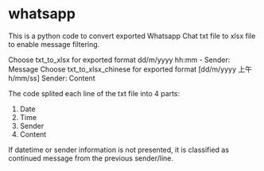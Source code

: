 # whatsapp

This is a python code to convert exported Whatsapp Chat txt file to xlsx file to enable message filtering.

Choose txt_to_xlsx for exported format dd/m/yyyy hh:mm - Sender: Message
Choose txt_to_xlsx_chinese for exported format [dd/m/yyyy 上午 h/mm/ss] Sender: Content

The code splited each line of the txt file into 4 parts:

1. Date
2. Time
3. Sender
4. Content

If datetime or sender information is not presented, it is classified as continued message from the previous sender/line.
